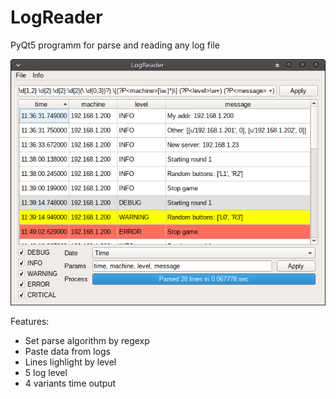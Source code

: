 # LogReader

PyQt5 programm for parse and reading any log file

![Preview](docs/preview.png)

Features:
* Set parse algorithm by regexp
* Paste data from logs
* Lines lighlight by level
* 5 log level
* 4 variants time output